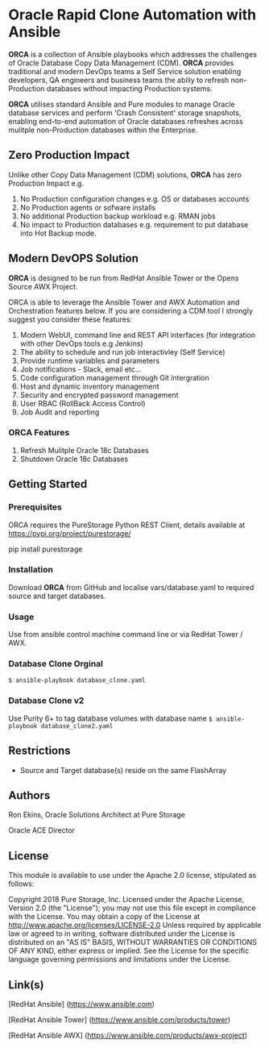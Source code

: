 # Oracle Rapid Clone Automation with Ansible

**ORCA** is a collection of Ansible playbooks which addresses the challenges of Oracle Database Copy Data Management (CDM). 
**ORCA** provides traditional and modern DevOps teams a Self Service solution enabling developers, QA engineers and business teams the abiliy to refresh non-Production databases without impacting Production systems.

**ORCA** utilises standard Ansible and Pure modules to manage Oracle database services and perform 'Crash Consistent' storage snapshots, enabling end-to-end automation of Oracle databases refreshes across mulitple non-Production databases within the Enterprise. 

## Zero Production Impact
Unlike other Copy Data Management (CDM) solutions, **ORCA** has zero Production Impact e.g.
1. No Production configuration changes e.g. OS or databases accounts
1. No Production agents or sofware installs
1. No additional Production backup workload e.g. RMAN jobs
1. No impact to Production databases e.g. requirement to put database into Hot Backup mode.

## Modern DevOPS Solution
**ORCA** is designed to be run from RedHat Ansible Tower or the Opens Source AWX Project.

ORCA is able to leverage the Ansible Tower and AWX Automation and Orchestration features below. If you are considering a CDM tool I strongly suggest you consider these features:

1. Modern WebUI, command line and REST API interfaces (for integration with other DevOps tools e.g Jenkins)
1. The ability to schedule and run job interactivley (Self Service)
1. Provide runtime variables and parameters 
1. Job notifications - Slack, email etc...
1. Code configuration management through Git intergration
1. Host and dynamic inventory management
1. Security and encrypted password management
1. User RBAC (RollBack Access Control)
1. Job Audit and reporting

### ORCA Features
1. Refresh Mulitple Oracle 18c Databases
1. Shutdown Oracle 18c Databases

## Getting Started

### Prerequisites

ORCA requires the PureStorage Python REST Client, details available at https://pypi.org/project/purestorage/

pip install purestorage

### Installation

Download **ORCA** from GitHub and localise vars/database.yaml to required source and target databases.

### Usage

Use from ansible control machine command line or via RedHat Tower / AWX.

### Database Clone Orginal
`
$ ansible-playbook database_clone.yaml
`
### Database Clone v2
Use Purity 6+ to tag database volumes with database name
`
$ ansible-playbook database_clone2.yaml
`

## Restrictions

- Source and Target database(s) reside on the same FlashArray

## Authors

Ron Ekins, Oracle Solutions Architect at Pure Storage

Oracle ACE Director

## License

This module is available to use under the Apache 2.0 license, stipulated as follows:

Copyright 2018 Pure Storage, Inc.
Licensed under the Apache License, Version 2.0 (the "License"); you may not use this file except in compliance with the License. You may obtain a copy of the License at http://www.apache.org/licenses/LICENSE-2.0 Unless required by applicable law or agreed to in writing, software distributed under the License is distributed on  an "AS IS" BASIS, WITHOUT WARRANTIES OR CONDITIONS OF ANY KIND, either express or implied. See the License for the specific language governing permissions and limitations under the License.

## Link(s)

[RedHat Ansible] (https://www.ansible.com)

[RedHat Ansible Tower] (https://www.ansible.com/products/tower)

[RedHat Ansible AWX] (https://www.ansible.com/products/awx-project)

 

